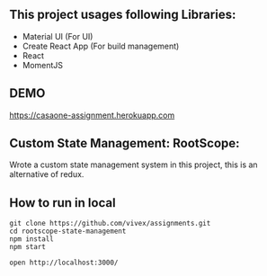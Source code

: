 ## This project usages following Libraries: 
 - Material UI (For UI)
 - Create React App (For build management)
 - React
 - MomentJS
 
 ## DEMO
 https://casaone-assignment.herokuapp.com
 
## Custom State Management: RootScope:

Wrote a custom state management system in this project, this is an alternative of redux.

## How to run in local

```$xslt
git clone https://github.com/vivex/assignments.git
cd rootscope-state-management
npm install
npm start

open http://localhost:3000/

```